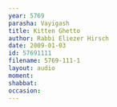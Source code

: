 ```yaml
---
year: 5769
parasha: Vayigash
title: Kitten Ghetto
author: Rabbi Eliezer Hirsch
date: 2009-01-03
id: 57691111
filename: 5769-111-1
layout: audio
moment: 
shabbat: 
occasion: 
---
```

